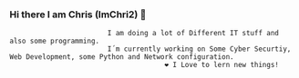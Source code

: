 ### Hi there I am Chris (ImChri2) 👋
                                                               
                            I am doing a lot of Different IT stuff and also some programming. 
                            I´m currently working on Some Cyber Securtiy, Web Development, some Python and Network configuration. 
                                          ❤️ I Love to lern new things!

<!--
**ImChri2/imchri2** is a ✨ _special_ ✨ repository because its `README.md` (this file) appears on your GitHub profile.

Here are some ideas to get you started:

- 🔭 I’m currently working on ...
- 🌱 I’m currently learning ...
- 👯 I’m looking to collaborate on ...
- 🤔 I’m looking for help with ...
- 💬 Ask me about ...
- 📫 How to reach me: ...
- 😄 Pronouns: ...
- ⚡ Fun fact: ...
-->
